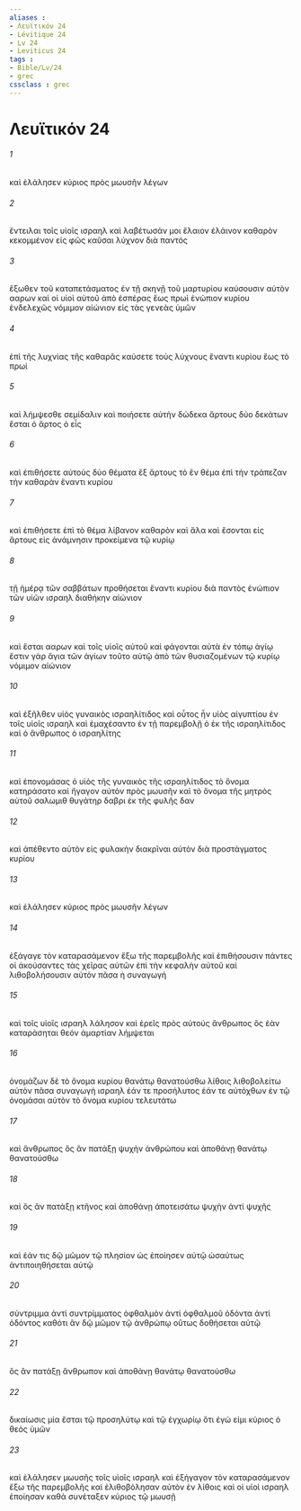 ```yaml
---
aliases : 
- Λευϊτικόν 24
- Lévitique 24
- Lv 24
- Leviticus 24
tags : 
- Bible/Lv/24
- grec
cssclass : grec
---
```


# Λευϊτικόν 24

###### 1
καὶ ἐλάλησεν κύριος πρὸς μωυσῆν λέγων
###### 2
ἔντειλαι τοῖς υἱοῖς ισραηλ καὶ λαβέτωσάν μοι ἔλαιον ἐλάινον καθαρὸν κεκομμένον εἰς φῶς καῦσαι λύχνον διὰ παντός
###### 3
ἔξωθεν τοῦ καταπετάσματος ἐν τῇ σκηνῇ τοῦ μαρτυρίου καύσουσιν αὐτὸν ααρων καὶ οἱ υἱοὶ αὐτοῦ ἀπὸ ἑσπέρας ἕως πρωὶ ἐνώπιον κυρίου ἐνδελεχῶς νόμιμον αἰώνιον εἰς τὰς γενεὰς ὑμῶν
###### 4
ἐπὶ τῆς λυχνίας τῆς καθαρᾶς καύσετε τοὺς λύχνους ἔναντι κυρίου ἕως τὸ πρωί
###### 5
καὶ λήμψεσθε σεμίδαλιν καὶ ποιήσετε αὐτὴν δώδεκα ἄρτους δύο δεκάτων ἔσται ὁ ἄρτος ὁ εἷς
###### 6
καὶ ἐπιθήσετε αὐτοὺς δύο θέματα ἓξ ἄρτους τὸ ἓν θέμα ἐπὶ τὴν τράπεζαν τὴν καθαρὰν ἔναντι κυρίου
###### 7
καὶ ἐπιθήσετε ἐπὶ τὸ θέμα λίβανον καθαρὸν καὶ ἅλα καὶ ἔσονται εἰς ἄρτους εἰς ἀνάμνησιν προκείμενα τῷ κυρίῳ
###### 8
τῇ ἡμέρᾳ τῶν σαββάτων προθήσεται ἔναντι κυρίου διὰ παντὸς ἐνώπιον τῶν υἱῶν ισραηλ διαθήκην αἰώνιον
###### 9
καὶ ἔσται ααρων καὶ τοῖς υἱοῖς αὐτοῦ καὶ φάγονται αὐτὰ ἐν τόπῳ ἁγίῳ ἔστιν γὰρ ἅγια τῶν ἁγίων τοῦτο αὐτῷ ἀπὸ τῶν θυσιαζομένων τῷ κυρίῳ νόμιμον αἰώνιον
###### 10
καὶ ἐξῆλθεν υἱὸς γυναικὸς ισραηλίτιδος καὶ οὗτος ἦν υἱὸς αἰγυπτίου ἐν τοῖς υἱοῖς ισραηλ καὶ ἐμαχέσαντο ἐν τῇ παρεμβολῇ ὁ ἐκ τῆς ισραηλίτιδος καὶ ὁ ἄνθρωπος ὁ ισραηλίτης
###### 11
καὶ ἐπονομάσας ὁ υἱὸς τῆς γυναικὸς τῆς ισραηλίτιδος τὸ ὄνομα κατηράσατο καὶ ἤγαγον αὐτὸν πρὸς μωυσῆν καὶ τὸ ὄνομα τῆς μητρὸς αὐτοῦ σαλωμιθ θυγάτηρ δαβρι ἐκ τῆς φυλῆς δαν
###### 12
καὶ ἀπέθεντο αὐτὸν εἰς φυλακὴν διακρῖναι αὐτὸν διὰ προστάγματος κυρίου
###### 13
καὶ ἐλάλησεν κύριος πρὸς μωυσῆν λέγων
###### 14
ἐξάγαγε τὸν καταρασάμενον ἔξω τῆς παρεμβολῆς καὶ ἐπιθήσουσιν πάντες οἱ ἀκούσαντες τὰς χεῖρας αὐτῶν ἐπὶ τὴν κεφαλὴν αὐτοῦ καὶ λιθοβολήσουσιν αὐτὸν πᾶσα ἡ συναγωγή
###### 15
καὶ τοῖς υἱοῖς ισραηλ λάλησον καὶ ἐρεῖς πρὸς αὐτούς ἄνθρωπος ὃς ἐὰν καταράσηται θεόν ἁμαρτίαν λήμψεται
###### 16
ὀνομάζων δὲ τὸ ὄνομα κυρίου θανάτῳ θανατούσθω λίθοις λιθοβολείτω αὐτὸν πᾶσα συναγωγὴ ισραηλ ἐάν τε προσήλυτος ἐάν τε αὐτόχθων ἐν τῷ ὀνομάσαι αὐτὸν τὸ ὄνομα κυρίου τελευτάτω
###### 17
καὶ ἄνθρωπος ὃς ἂν πατάξῃ ψυχὴν ἀνθρώπου καὶ ἀποθάνῃ θανάτῳ θανατούσθω
###### 18
καὶ ὃς ἂν πατάξῃ κτῆνος καὶ ἀποθάνῃ ἀποτεισάτω ψυχὴν ἀντὶ ψυχῆς
###### 19
καὶ ἐάν τις δῷ μῶμον τῷ πλησίον ὡς ἐποίησεν αὐτῷ ὡσαύτως ἀντιποιηθήσεται αὐτῷ
###### 20
σύντριμμα ἀντὶ συντρίμματος ὀφθαλμὸν ἀντὶ ὀφθαλμοῦ ὀδόντα ἀντὶ ὀδόντος καθότι ἂν δῷ μῶμον τῷ ἀνθρώπῳ οὕτως δοθήσεται αὐτῷ
###### 21
ὃς ἂν πατάξῃ ἄνθρωπον καὶ ἀποθάνῃ θανάτῳ θανατούσθω
###### 22
δικαίωσις μία ἔσται τῷ προσηλύτῳ καὶ τῷ ἐγχωρίῳ ὅτι ἐγώ εἰμι κύριος ὁ θεὸς ὑμῶν
###### 23
καὶ ἐλάλησεν μωυσῆς τοῖς υἱοῖς ισραηλ καὶ ἐξήγαγον τὸν καταρασάμενον ἔξω τῆς παρεμβολῆς καὶ ἐλιθοβόλησαν αὐτὸν ἐν λίθοις καὶ οἱ υἱοὶ ισραηλ ἐποίησαν καθὰ συνέταξεν κύριος τῷ μωυσῇ
